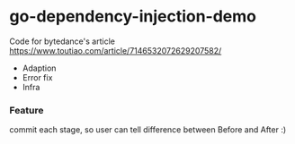 # go-dependency-injection-demo

Code for bytedance's article
https://www.toutiao.com/article/7146532072629207582/

- Adaption
- Error fix
- Infra

### Feature

commit each stage, so user can tell difference between Before and After :)

